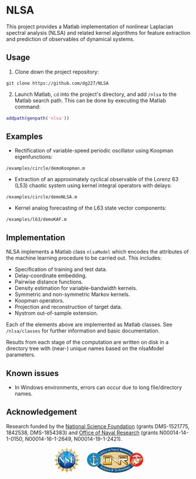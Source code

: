 # NLSA

This project provides a Matlab implementation of nonlinear Laplacian spectral analysis (NLSA) and related kernel algorithms for feature extraction and prediction of observables of dynamical systems. 

## Usage

1. Clone down the project repository:
```shell
git clone https://github.com/dg227/NLSA
```
2. Launch Matlab, `cd` into the project's directory, and add `/nlsa` to the Matlab search path. This can be done by executing the Matlab command:
```matlab
addpath(genpath('nlsa'))
``` 

## Examples

- Rectification of variable-speed periodic oscillator using Koopman eigenfunctions: 
```shell
/examples/circle/demoKoopman.m
``` 
- Extraction of an approximately cyclical observable of the Lorenz 63 (L53) chaotic system using kernel integral operators with delays:
```shell
/examples/circle/demoNLSA.m
``` 
- Kernel analog forecasting of the L63 state vector components:
```shell
/examples/l63/demoKAF.m
``` 

## Implementation

NLSA implements a Matlab class ``nlsaModel`` which encodes the attributes of the machine learning procedure to be carried out. This includes:
- Specification of training and test data.
- Delay-coordinate embedding.
- Pairwise distance functions.
- Density estimation for variable-bandwidth kernels.
- Symmetric and non-symmetric Markov kernels.
- Koopman operators.
- Projection and reconstruction of target data.   
- Nystrom out-of-sample extension.

Each of the elements above are implemented as Matlab classes. See ``/nlsa/classes`` for further information and basic documentation.

Results from each stage of the computation are written on disk in a directory tree with (near-) unique names based on the nlsaModel parameters. 

## Known issues

-  In Windows environments, errors can occur due to long file/directory names. 

## Acknowledgement 

Research funded by the [National Science Foundation](https://nsf.gov) (grants DMS-1521775, 1842538, DMS-1854383) and [Office of Naval Research](https://onr.navy.mil) (grants N00014-14-1-0150, N00014-16-1-2649, N00014-19-1-2421).

<div align="center"><img src="pages/img/logoNSF.jpg" alt="NSF logo" height="70" hspace="10"><img src="pages/img/logoONR.png" alt="ONR logo" height="70" hspace="10"></div>
